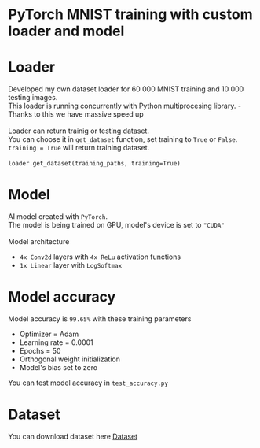 # PyTorch MNIST training with custom loader and model

# Loader
Developed my own dataset loader for 60 000 MNIST training and 10 000 testing images.<br/>
This loader is running concurrently with Python multiprocesing library. -Thanks to this we have massive speed up<br/>
<br/>
Loader can return trainig or testing dataset. <br/>
You can choose it in `get_dataset` function, set training to `True` or `False`. `training = True` will return training dataset. <br/>
<br/>
`loader.get_dataset(training_paths, training=True)`<br/>
# Model
AI model created with `PyTorch`.<br/>
The model is being trained on GPU, model's device is set to `"CUDA"` <br/>
<br/>
Model architecture
   - `4x Conv2d` layers with `4x ReLu` activation functions
   - `1x Linear` layer with `LogSoftmax`
# Model accuracy 
Model accuracy is `99.65%` with these training parameters
   - Optimizer = Adam
   - Learning rate = 0.0001
   - Epochs = 50
   - Orthogonal weight initialization
   - Model's bias set to zero


You can test model accuracy in `test_accuracy.py`
# Dataset 
You can download dataset here
[Dataset](https://drive.google.com/file/d/1SfBOq8swmSZf2C1X3HV0cDd08TxkqjNq/view?usp=sharing)<br/>

